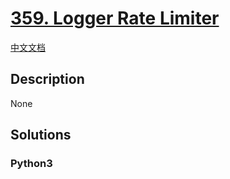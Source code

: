 # [359. Logger Rate Limiter](https://leetcode.com/problems/logger-rate-limiter)

[中文文档](/leetcode/0300-0399/0359.Logger%20Rate%20Limiter/README.md)

## Description

None

## Solutions

<!-- tabs:start -->

### **Python3**

```python

```

<!-- tabs:end -->
